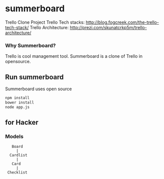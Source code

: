 summerboard
===========

Trello Clone Project
Trello Tech stacks: http://blog.fogcreek.com/the-trello-tech-stack/
Trello Architecture: http://prezi.com/skunatcrkp5m/trello-architecture/

### Why Summerboard?

Trello is cool management tool. Summerboard is a clone of Trello in opensource.

## Run summerboard
Summerboard uses open source

```bash
npm install
bower install
node app.js
```

## for Hacker

### Models

```
   Board
     |
  Cardlist
     |
   Card
     |
 Checklist
```
